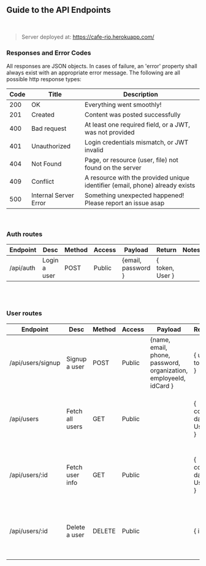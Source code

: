 ## Guide to the API Endpoints
<br/>

> Server deployed at: https://cafe-rio.herokuapp.com/

### Responses and Error Codes
All responses are JSON objects. In cases of failure, an 'error' property shall always exist with an appropriate error message. The following are all possible http response types:

|Code|Title|Description|
|-----|-----|-----|
|200|OK|Everything went smoothly!|
|201|Created|Content was posted successfully|
|400|Bad request|At least one required field, or a JWT, was not provided|
|401|Unauthorized|Login credentials mismatch, or JWT invalid|
|404|Not Found|Page, or resource (user, file) not found on the server|
|409|Conflict|A resource with the provided unique identifier (email, phone) already exists|
|500|Internal Server Error|Something unexpected happened! Please report an issue asap|

<br/>

### Auth routes

|Endpoint|Desc|Method|Access|Payload|Return|Notes|
|-----|-----|-----|-----|-----|-----|-----|
| /api/auth | Login a user | POST | Public | {email, password } | { token, User } |  |

<br/>
<br/>

### User routes

|Endpoint|Desc|Method|Access|Payload|Return|Notes|
|-----|-----|-----|-----|-----|-----|-----|
| /api/users/signup | Signup a user | POST | Public | {name, email, phone, password, organization, employeeId, idCard } | { user, token } | idCard must be an image file |
| /api/users | Fetch all users | GET | Public |  | { count, data : [ User ] } | This has to be an admin route later on |
| /api/users/:id | Fetch user info | GET | Public |  | { count, data : [ User ] } | This has to be private route later on |
| /api/users/:id | Delete a user | DELETE | Public |  | { id } | This has to be an admin route later on |